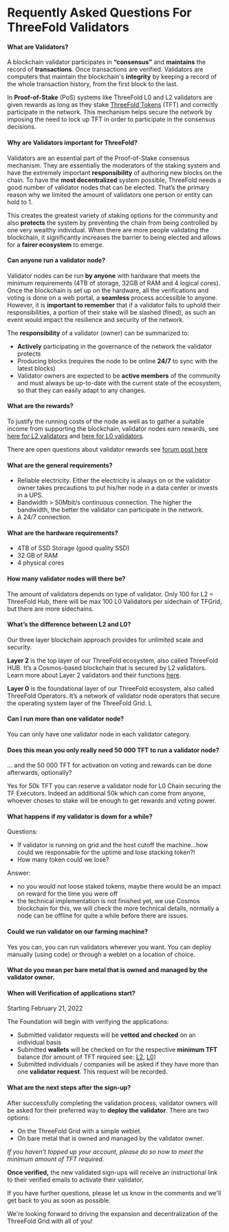 
# Requently Asked Questions For ThreeFold Validators

#### What are Validators?

A blockchain validator participates in **“consensus”** and **maintains** the record of **transactions**. Once transactions are verified. Validators are computers that maintain the blockchain's **integrity** by keeping a record of the whole transaction history, from the first block to the last. 

In **Proof-of-Stake** (PoS) systems like ThreeFold L0 and L2 validators are given rewards as long as they stake [ThreeFold Tokens](https://threefold.io/tft) (TFT) and correctly participate in the network. This mechanism helps secure the network by imposing the need to lock up TFT in order to participate in the consensus decisions.

#### Why are Validators important for ThreeFold?

Validators are an essential part of the Proof-of-Stake consensus mechanism. They are essentially the moderators of the staking system and have the extremely important **responsibility** of authoring new blocks on the chain. To have the **most decentralized** system possible, ThreeFold needs a good number of validator nodes that can be elected. That’s the primary reason why we limited the amount of validators one person or entity can hold to 1.

This creates the greatest variety of staking options for the community and also **protects** the system by preventing the chain from being controlled by one very wealthy individual. When there are more people validating the blockchain, it significantly increases the barrier to being elected and allows for a **fairer ecosystem** to emerge.

#### Can anyone run a validator node?

Validator nodes can be run **by anyone** with hardware that meets the minimum requirements (4TB of  storage, 32GB of RAM and 4 logical cores). Once the blockchain is set up on the hardware, all the verifications and voting is done on a web portal, a **seamless** process accessible to anyone. However, it is **important to remember** that if a validator fails to uphold their responsibilities, a portion of their stake will be slashed (fined), as such an event would impact the resilience and security of the network. 

The **responsibility** of a validator (owner) can be summarized to:

* **Actively** participating in the governance of the network the validator protects
* Producing blocks (requires the node to be online **24/7** to sync with the latest blocks)
* Validator owners are expected to be **active members** of the community and must always be up-to-date with the current state of the ecosystem, so that they can easily adapt to any changes.

#### What are the rewards?

To justify the running costs of the node as well as to gather a suitable income from supporting the blockchain, validator nodes earn rewards, see [here for L2 validators](validator_l2_details) and [here for L0 validators](validator_l0_details).

There are open questions about validator rewards see [forum post here]()

#### What are the general requirements?

* Reliable electricity. Either the electricity is always on or the validator owner takes precautions to put his/her node in a data center or invests in a UPS.
* Bandwidth > 50Mbit/s continuous connection. The higher the bandwidth, the better the validator can participate in the network.
* A 24/7 connection.

#### What are the hardware requirements?

* 4TB of SSD Storage (good quality SSD)
* 32 GB of RAM
* 4 physical cores

#### How many validator nodes will there be?

The amount of validators depends on type of validator.
Only 100 for L2 = ThreeFold Hub, there will be max 100 L0 Validators per sidechain of TFGrid, but there are more sidechains.

#### What’s the difference between L2 and L0?

Our three layer blockchain approach provides for unlimited scale and security.

**Layer 2** is the top layer of our ThreeFold ecosystem, also called ThreeFold HUB. It’s a Cosmos-based blockchain that is secured by L2 validators. Learn more about Layer 2 validators and their functions [here]().

**Layer 0** is the foundational layer of our ThreeFold ecosystem, also called ThreeFold Operators. It’s a network of validator node operators that secure the operating system layer of the ThreeFold Grid. L

#### Can I run more than one validator node?

You can only have one validator node in each validator category. 


#### Does this mean you only really need 50 000 TFT to run a validator node?

... and the 50 000 TFT for activation on voting and rewards can be done afterwards, optionally?

Yes for 50k TFT you can reserve a validator node for L0 Chain securing the TF Executors.
Indeed an additional 50k which can come from anyone, whoever choses to stake will be enough to get rewards and voting power.

#### What happens if my validator is down for a while?

Questions:
- If validator is running on grid and the host cutoff the machine…how could we responsable for the uptime and lose stacking token?!
- How many token could we lose?

Answer:

- no you would not loose staked tokens, maybe there would be an impact on reward for the time you were off
- the technical implementation is not finished yet, we use Cosmos blockchain for this, we will check the more technical details, normally a node can be offline for quite a while before there are issues.

#### Could we run validator on our farming machine?

Yes you can, you can run validators wherever you want. You can deploy manually (using code) or through a weblet on a location of choice.

#### What do you mean per bare metal that is owned and managed by the validator owner.




#### When will Verification of applications start?

Starting February 21, 2022

The Foundation will begin with verifying the applications:

* Submitted validator requests will be **vetted and checked** on an individual basis
* Submitted **wallets** will be checked on for the respective **minimum TFT** balance (for amount of TFT required see: [L2](validator_l2_details), [L0](validator_l0_details))
* Submitted individuals / companies will be asked if they have more than one **validator request**. This request will be recorded.

#### What are the next steps after the sign-up?

After successfully completing the validation process, validator owners will be asked for their preferred way to **deploy the validator**. There are two options:
  * On the ThreeFold Grid with a simple weblet.
  * On bare metal that is owned and managed by the validator owner.

*If you haven’t topped up your account, please do so now to meet the minimum amount of TFT required.*

**Once verified,** the new validated sign-ups will receive an instructional link to their verified emails to activate their validator.

If you have further questions, please let us know in the comments and we'll get back to you as soon as possible.

We're looking forward to driving the expansion and decentralization of the ThreeFold Grid with all of you!